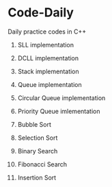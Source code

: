 # Code-Daily

Daily practice codes in C++

  1. SLL  implementation
  
  2. DCLL implementation
  
  3. Stack implementation
  
  4. Queue implementation
  
  5. Circular Queue implementation
  
  6. Priority Queue imlementation 
  
  7. Bubble Sort
  
  8. Selection Sort
  
  9. Binary Search
  
  10. Fibonacci Search
  
  11. Insertion Sort
